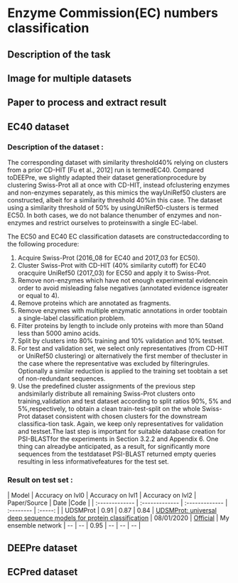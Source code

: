 # Enzyme Commission(EC) numbers classification

## Description of the task

## Image for multiple datasets

## Paper to process and extract result

## EC40 dataset

### Description of the dataset :
The corresponding dataset with similarity threshold40% relying on clusters from a prior CD-HIT [Fu et al., 2012] run is termedEC40. Compared toDEEPre, we slightly adapted their dataset generationprocedure by clustering Swiss-Prot all at once with CD-HIT, instead ofclustering enzymes and non-enzymes separately, as this mimics the wayUniRef50 clusters are constructed, albeit for a similarity threshold 40%in  this  case.  The  dataset  using  a  similarity  threshold  of  50%  by  usingUniRef50-clusters is termed EC50. In both cases, we do not balance thenumber of enzymes and non-enzymes and restrict ourselves to proteinswith a single EC-label.

The  EC50  and  EC40  EC  classification  datasets  are  constructedaccording to the following procedure:
1.   Acquire Swiss-Prot (2016_08 for EC40 and 2017_03 for EC50).
2.   Cluster Swiss-Prot with CD-HIT (40% similarity cutoff) for EC40 oracquire UniRef50 (2017_03) for EC50 and apply it to Swiss-Prot.
3.   Remove non-enzymes which have not enough experimental evidencein order to avoid misleading false negatives (annotated evidence isgreater or equal to 4).
4.   Remove proteins which are annotated as fragments.
5.   Remove  enzymes  with  multiple  enzymatic  annotations  in  order  toobtain a single-label classification problem.
6.   Filter proteins by length to include only proteins with more than 50and less than 5000 amino acids.
7.   Split by clusters into 80% training and 10% validation and 10% testset.
8.   For test and validation set, we select only representatives (from CD-HIT or UniRef50 clustering) or alternatively the first member of thecluster in the case where the representative was excluded by filteringrules. Optionally a similar reduction is applied to the training set toobtain a set of non-redundant sequences.
9.   Use  the  predefined  cluster  assignments  of  the  previous  step  andsimilarly distribute all remaining Swiss-Prot clusters onto training,validation and test dataset according to split ratios 90%, 5% and 5%,respectively, to obtain a clean train-test-split on the whole Swiss-Prot dataset consistent with chosen clusters for the downstream classifica-tion task. Again, we keep only representatives for validation and testset.The last step is important for suitable database creation for PSI-BLASTfor the experiments in Section 3.2.2 and Appendix 6. One thing can alreadybe anticipated, as a result, for significantly more sequences from the testdataset PSI-BLAST returned empty queries resulting in less informativefeatures for the test set.

### Result on test set :

| Model | Accuracy on lvl0 | Accuracy on lvl1  | Accuracy on lvl2 | Paper/Source | Date |Code   |
| :------------- | :------------- | :------------- | :-------- | :-----: |
| UDSMProt | 0.91 | 0.87 | 0.84 | [UDSMProt: universal deep sequence models for protein classification](https://academic.oup.com/bioinformatics/article/36/8/2401/5698270) | 08/01/2020  | [Official](https://github.com/nstrodt/UDSMProt)
| My ensemble network | -- | -- | 0.95 | -- | -- | -- |

## DEEPre dataset

## ECPred dataset
